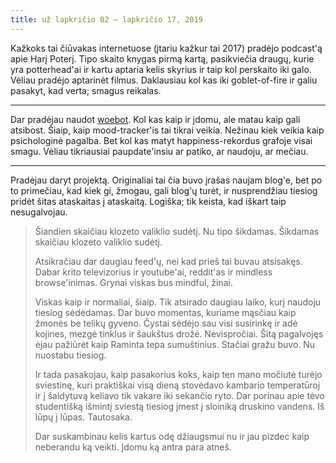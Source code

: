 ```yaml
---
title: už lapkričio 02 – lapkričio 17, 2019
---
```


Kažkoks tai čiūvakas internetuose (įtariu kažkur tai 2017) pradėjo
podcast'ą apie Harį Poterį. Tipo skaito knygas pirmą kartą, pasikviečia
draugų, kurie yra potterhead'ai ir kartu aptaria kelis skyrius ir taip
kol perskaito iki galo. Vėliau pradėjo aptarinėt filmus. Daklausiau kol
kas iki goblet-of-fire ir galiu pasakyt, kad verta; smagus reikalas.

---

Dar pradėjau naudot [woebot][]. Kol kas kaip ir įdomu, ale matau kaip
gali atsibost. Šiaip, kaip mood-tracker'is tai tikrai veikia. Nežinau
kiek veikia kaip psichologinė pagalba. Bet kol kas matyt
happiness-rekordus grafoje visai smagu. Vėliau tikriausiai
paupdate'insiu ar patiko, ar naudoju, ar mečiau.

[woebot]: https://woebot.io/

---

Pradėjau daryt projektą. Originaliai tai čia buvo įrašas naujam blog'e,
bet po to primečiau, kad kiek gi, žmogau, gali blog'ų turėt, ir
nusprendžiau tiesiog pridėt šitas ataskaitas į ataskaitą. Logiška; tik
keista, kad iškart taip nesugalvojau.

> Šiandien skaičiau klozeto valiklio sudėtį. Nu tipo šikdamas.
> Šikdamas skaičiau klozeto valiklio sudėtį.
>
> Atsikračiau dar daugiau feed'ų, nei kad prieš tai buvau atsisakęs.
> Dabar krito televizorius ir youtube'ai, reddit'as ir mindless
> browse'inimas. Grynai viskas bus mindful, žinai.
>
> Viskas kaip ir normaliai, šiaip. Tik atsirado daugiau laiko, kurį
> naudoju tiesiog sėdėdamas. Dar buvo momentas, kuriame mąsčiau kaip
> žmonės be telikų gyveno. Čystai sėdėjo sau visi susirinkę ir adė
> kojines, mezgė tinklus ir šaukštus drožė. Nevispročiai. Šitą
> pagalvojęs ėjau pažiūrėt kaip Raminta tepa sumuštinius. Stačiai
> gražu buvo. Nu nuostabu tiesiog.
>
> Ir tada pasakojau, kaip pasakorius koks, kaip ten mano močiutė
> turėjo sviestinę, kuri praktiškai visą dieną stovėdavo kambario
> temperatūroj ir į šaldytuvą keliavo tik vakare iki sekančio ryto.
> Dar porinau apie tėvo studentišką išmintį sviestą tiesiog įmest į
> sloiniką druskino vandens. Iš lūpų į lūpas. Tautosaka.
>
> Dar suskambinau kelis kartus odę džiaugsmui nu ir jau pizdec kaip
> neberandu ką veikti. Įdomu ką antra para atneš.
